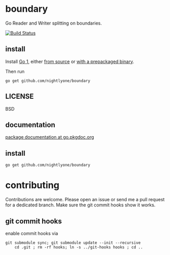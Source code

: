 boundary
=========
Go Reader and Writer splitting on boundaries.



[![Build Status][1]][2]

[1]: https://secure.travis-ci.org/nightlyone/boundary.png
[2]: http://travis-ci.org/nightlyone/boundary



install
-------
Install [Go 1][3], either [from source][4] or [with a prepackaged binary][5].

Then run

	go get github.com/nightlyone/boundary

[3]: http://golang.org
[4]: http://golang.org/doc/install/source
[5]: http://golang.org/doc/install

LICENSE
-------
BSD

documentation
-------------
[package documentation at go.pkgdoc.org](http://go.pkgdoc.org/github.com/nightlyone/boundary)

install
-------------------
	go get github.com/nightlyone/boundary


contributing
============

Contributions are welcome. Please open an issue or send me a pull request for a dedicated branch.
Make sure the git commit hooks show it works.

git commit hooks
-----------------------
enable commit hooks via

	git submodule sync; git submodule update --init --recursive
        cd .git ; rm -rf hooks; ln -s ../git-hooks hooks ; cd ..

